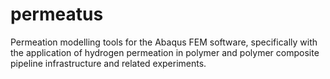 # permeatus
Permeation modelling tools for the Abaqus FEM software, specifically with the application of hydrogen permeation in polymer and polymer composite pipeline infrastructure and related experiments.

